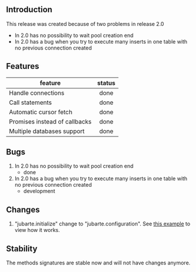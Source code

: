 ## Introduction

This release was created because of two problems in release 2.0

* In 2.0 has no possibility to wait pool creation end
* In 2.0 has a bug when you try to execute many inserts in one table with no previous connection created

## Features

| feature | status |
|---|:---:|
| Handle connections | done |
| Call statements | done |
| Automatic cursor fetch | done |
| Promises instead of callbacks | done |
| Multiple databases support | done |

## Bugs

1. In 2.0 has no possibility to wait pool creation end
    - done
2. In 2.0 has a bug when you try to execute many inserts in one table with no previous connection created
    - development

## Changes

1. "jubarte.initialize" change to "jubarte.configuration". See [this example](../examples/0-configuration) to view how it works.

## Stability 

The methods signatures are stable now and will not have changes anymore.
